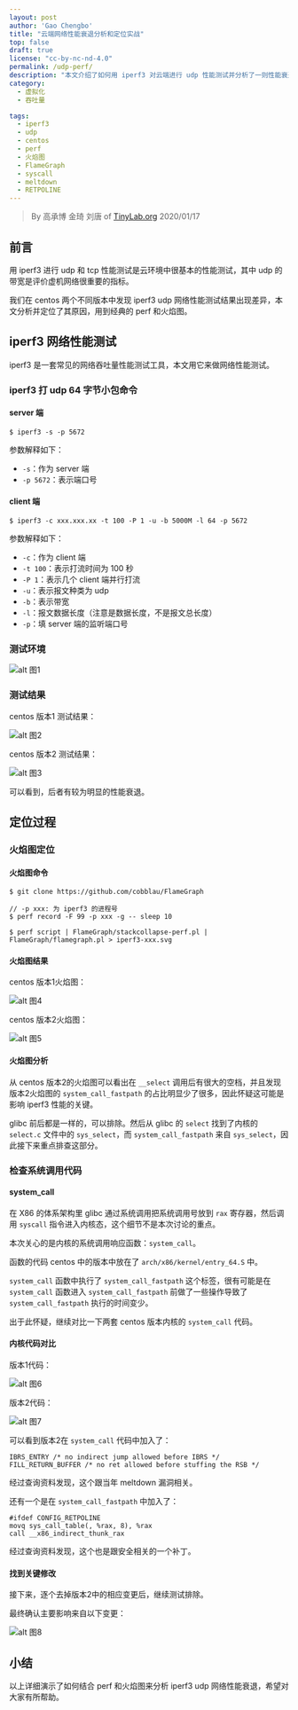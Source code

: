 ```yaml
---
layout: post
author: 'Gao Chengbo'
title: "云端网络性能衰退分析和定位实战"
top: false
draft: true
license: "cc-by-nc-nd-4.0"
permalink: /udp-perf/
description: "本文介绍了如何用 iperf3 对云端进行 udp 性能测试并分析了一则性能衰退出现的原因，用到经典的 perf 和火焰图。"
category:
  - 虚拟化
  - 吞吐量

tags:
  - iperf3
  - udp
  - centos
  - perf
  - 火焰图
  - FlameGraph
  - syscall
  - meltdown
  - RETPOLINE
---
```



>
> By 高承博 金琦 刘唐 of [TinyLab.org](http://tinylab.org)
> 2020/01/17
>

## 前言

用 iperf3 进行 udp 和 tcp 性能测试是云环境中很基本的性能测试，其中 udp 的带宽是评价虚机网络很重要的指标。

我们在 centos 两个不同版本中发现 iperf3 udp 网络性能测试结果出现差异，本文分析并定位了其原因，用到经典的 perf 和火焰图。

## iperf3 网络性能测试

iperf3 是一套常见的网络吞吐量性能测试工具，本文用它来做网络性能测试。

### iperf3 打 udp 64 字节小包命令

#### server 端

    $ iperf3 -s -p 5672

参数解释如下：

* `-s`：作为 server 端
* `-p 5672`：表示端口号

#### client 端

    $ iperf3 -c xxx.xxx.xx -t 100 -P 1 -u -b 5000M -l 64 -p 5672

参数解释如下：

* `-c`：作为 client 端
* `-t 100`：表示打流时间为 100 秒
* `-P 1`：表示几个 client 端并行打流
* `-u`：表示报文种类为 udp
* `-b`：表示带宽
* `-l`：报文数据长度（注意是数据长度，不是报文总长度）
* `-p`：填 server 端的监听端口号

### 测试环境

![alt 图1](/wp-content/uploads/2021/1/udp_test/figure1.png)

### 测试结果

centos 版本1 测试结果：

![alt 图2](/wp-content/uploads/2021/1/udp_test/figure2_centos693.png)

centos 版本2 测试结果：

![alt 图3](/wp-content/uploads/2021/1/udp_test/figure3_centos862.png)

可以看到，后者有较为明显的性能衰退。

## 定位过程

### 火焰图定位

#### 火焰图命令

    $ git clone https://github.com/cobblau/FlameGraph

    // -p xxx: 为 iperf3 的进程号
    $ perf record -F 99 -p xxx -g -- sleep 10

    $ perf script | FlameGraph/stackcollapse-perf.pl | FlameGraph/flamegraph.pl > iperf3-xxx.svg

#### 火焰图结果

centos 版本1火焰图：

![alt 图4](/wp-content/uploads/2021/1/udp_test/figure4_centos693.png)

centos 版本2火焰图：

![alt 图5](/wp-content/uploads/2021/1/udp_test/figure5_centos862.png)

#### 火焰图分析

从 centos 版本2的火焰图可以看出在 `__select` 调用后有很大的空档，并且发现版本2火焰图的 `system_call_fastpath` 的占比明显少了很多，因此怀疑这可能是影响 iperf3 性能的关键。

glibc 前后都是一样的，可以排除。然后从 glibc 的 `select` 找到了内核的 `select.c` 文件中的 `sys_select`，而 `system_call_fastpath` 来自 `sys_select`，因此接下来重点排查这部分。

### 检查系统调用代码

#### system_call

在 X86 的体系架构里 glibc 通过系统调用把系统调用号放到 `rax` 寄存器，然后调用 `syscall` 指令进入内核态，这个细节不是本次讨论的重点。

本次关心的是内核的系统调用响应函数：`system_call`。

函数的代码 centos 中的版本中放在了 `arch/x86/kernel/entry_64.S` 中。

`system_call` 函数中执行了 `system_call_fastpath` 这个标签，很有可能是在 `system_call` 函数进入 `system_call_fastpath` 前做了一些操作导致了 `system_call_fastpath` 执行的时间变少。

出于此怀疑，继续对比一下两套 centos 版本内核的 `system_call` 代码。

#### 内核代码对比

版本1代码：

![alt 图6](/wp-content/uploads/2021/1/udp_test/figure6.png)

版本2代码：

![alt 图7](/wp-content/uploads/2021/1/udp_test/figure7.png)

可以看到版本2在 `system_call` 代码中加入了：

    IBRS_ENTRY /* no indirect jump allowed before IBRS */
    FILL_RETURN_BUFFER /* no ret allowed before stuffing the RSB */

经过查询资料发现，这个跟当年 meltdown 漏洞相关。

还有一个是在 `system_call_fastpath` 中加入了：

    #ifdef CONFIG_RETPOLINE
	movq sys_call_table(, %rax, 8), %rax
	call __x86_indirect_thunk_rax

经过查询资料发现，这个也是跟安全相关的一个补丁。

#### 找到关键修改

接下来，逐个去掉版本2中的相应变更后，继续测试排除。

最终确认主要影响来自以下变更：

![alt 图8](/wp-content/uploads/2021/1/udp_test/figure7.png)

## 小结

以上详细演示了如何结合 perf 和火焰图来分析 iperf3 udp 网络性能衰退，希望对大家有所帮助。

